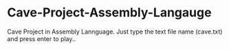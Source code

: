 # Cave-Project-Assembly-Langauge
Cave Project in Assembly Lannguage. Just type the text file name (cave.txt) and press enter to play..
